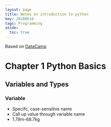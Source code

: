 ```yaml
---
layout: page
title: Notes on introduction to python
key: 20200610
tags: Programming
aside:
  toc: true
---
```



Based on [DataCamp](https://learn.datacamp.com/courses/intro-to-python-for-data-science)

<!--more-->
# Chapter 1 Python Basics
## Variables and Types
### Variable
- Specifc, case-sensitive name
- Call up value through variable name
- 1.79m-68.7kg


